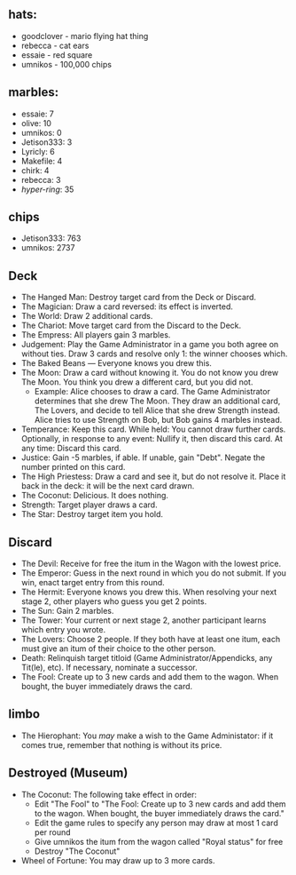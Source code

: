 ## hats:
- goodclover - mario flying hat thing
- rebecca - cat ears
- essaie - red square
- umnikos - 100,000 chips

## marbles:
- essaie: 7
- olive: 10
- umnikos: 0
- Jetison333: 3
- Lyricly: 6
- Makefile: 4
- chirk: 4
- rebecca: 3
- *hyper-ring*: 35

## chips
- Jetison333: 763
- umnikos: 2737


## Deck

- The Hanged Man: Destroy target card from the Deck or Discard.
- The Magician: Draw a card reversed: its effect is inverted.
- The World: Draw 2 additional cards.
- The Chariot: Move target card from the Discard to the Deck.
- The Empress: All players gain 3 marbles.
- Judgement: Play the Game Administrator in a game you both agree on without ties. Draw 3 cards and resolve only 1: the winner chooses which.
- The Baked Beans — Everyone knows you drew this.
- The Moon: Draw a card without knowing it. You do not know you drew The Moon. You think you drew a different card, but you did not.
  - Example: Alice chooses to draw a card. The Game Administrator determines that she drew The Moon. They draw an additional card, The Lovers, and decide to tell Alice that she drew Strength instead. Alice tries to use Strength on Bob, but Bob gains 4 marbles instead.
- Temperance: Keep this card. While held: You cannot draw further cards. Optionally, in response to any event: Nullify it, then discard this card. At any time: Discard this card.
- Justice: Gain -5 marbles, if able. If unable, gain "Debt". Negate the number printed on this card.
- The High Priestess: Draw a card and see it, but do not resolve it. Place it back in the deck: it will be the next card drawn.
- The Coconut: Delicious. It does nothing.
- Strength: Target player draws a card.
- The Star: Destroy target item you hold.

## Discard

- The Devil: Receive for free the itum in the Wagon with the lowest price.
- The Emperor: Guess in the next round in which you do not submit. If you win, enact target entry from this round.
- The Hermit: Everyone knows you drew this. When resolving your next stage 2, other players who guess you get 2 points.
- The Sun: Gain 2 marbles.
- The Tower: Your current or next stage 2, another participant learns which entry you wrote.
- The Lovers: Choose 2 people. If they both have at least one itum, each must give an itum of their choice to the other person.
- Death: Relinquish target titloid (Game Administrator/Appendicks, any Tit(le), etc). If necessary, nominate a successor.
- The Fool: Create up to 3 new cards and add them to the wagon. When bought, the buyer immediately draws the card.

## limbo

- The Hierophant: You *may* make a wish to the Game Administator: if it comes true, remember that nothing is without its price.

## Destroyed (Museum)

- The Coconut: The following take effect in order:
  - Edit "The Fool" to "The Fool: Create up to 3 new cards and add them to the wagon. When bought, the buyer immediately draws the card."
  - Edit the game rules to specify any person may draw at most 1 card per round
  - Give umnikos the itum from the wagon called "Royal status" for free
  - Destroy "The Coconut"
- Wheel of Fortune: You may draw up to 3 more cards.

